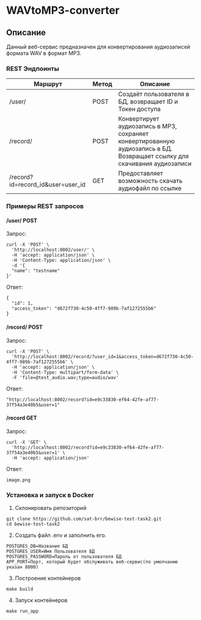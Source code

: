 # WAVtoMP3-converter

## Описание
Данный веб-сервис предназначен для конвертирования аудиозаписей формата WAV в формат MP3.

### REST Эндпоинты
| Маршрут | Метод | Описание |
| ------- | ----- | -------- |
| /user/ | POST | Создаёт пользователя в БД, возвращает ID и Токен доступа |
| /record/ | POST | Конвертирует аудиозапись в MP3, сохраняет конвертированную аудиозапись в БД. Возвращает ссылку для скачивания аудиозаписи |
| /record?id=record_id&user=user_id | GET | Предоставляет возможность скачать аудиофайл по ссылке |

### Примеры REST запросов
#### /user/ POST
Запрос:
```
curl -X 'POST' \
  'http://localhost:8002/user/' \
  -H 'accept: application/json' \
  -H 'Content-Type: application/json' \
  -d '{
  "name": "testname"
}'
```
Ответ:
```
{
  "id": 1,
  "access_token": "d672f730-4c50-4ff7-989b-7af1272555b6"
}
```
#### /record/ POST
Запрос:
```
curl -X 'POST' \
  'http://localhost:8002/record/?user_id=1&access_token=d672f730-4c50-4ff7-989b-7af1272555b6' \
  -H 'accept: application/json' \
  -H 'Content-Type: multipart/form-data' \
  -F 'file=@test_audio.wav;type=audio/wav'
```
Ответ:
```
"http://localhost:8002/record?id=e9c33830-ef64-42fe-af77-37f54a3e40b5&user=1"
```
#### /record GET
Запрос:
```
curl -X 'GET' \
  'http://localhost:8002/record?id=e9c33830-ef64-42fe-af77-37f54a3e40b5&user=1' \
  -H 'accept: application/json'
```
Ответ:
```
image.png
```

### Установка и запуск в Docker
1. Склонировать репозиторий
```
git clone https://github.com/sat-brr/bewise-test-task2.git
cd bewise-test-task2
```
2. Создать файл .env и заполнить его.
```
POSTGRES_DB=Название БД
POSTGRES_USER=Имя Пользователя БД
POSTGRES_PASSWORD=Пароль от пользователя БД
APP_PORT=Порт, который будет обслуживать веб-сервис(по умолчанию указан 8000)
```
3. Построение контейнеров
```
make build
```
4. Запуск контейнеров
```
make run_app
```